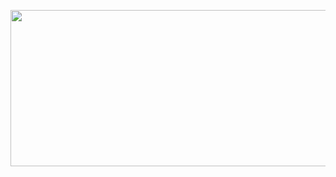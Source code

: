 <p align="center">
  <img width="600" height="250" src="https://thumbs.gfycat.com/ThirstyEverlastingAfricanbushviper-size_restricted.gif">
</p>
